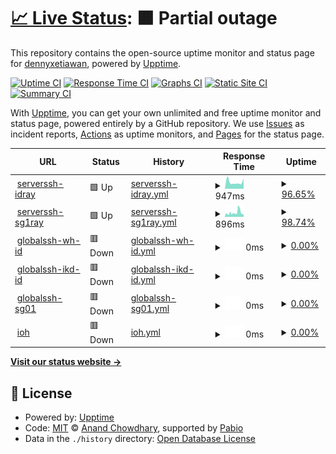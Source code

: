 # [📈 Live Status](https://dennyxetiawan.github.io/uptime-ping): <!--live status--> **🟧 Partial outage**

This repository contains the open-source uptime monitor and status page for [dennyxetiawan](https://dennyxetiawan.github.io/uptime-ping), powered by [Upptime](https://github.com/upptime/upptime).

[![Uptime CI](https://github.com/dennyxetiawan/uptime-ping/workflows/Uptime%20CI/badge.svg)](https://github.com/dennyxetiawan/uptime-ping/actions?query=workflow%3A%22Uptime+CI%22)
[![Response Time CI](https://github.com/dennyxetiawan/uptime-ping/workflows/Response%20Time%20CI/badge.svg)](https://github.com/dennyxetiawan/uptime-ping/actions?query=workflow%3A%22Response+Time+CI%22)
[![Graphs CI](https://github.com/dennyxetiawan/uptime-ping/workflows/Graphs%20CI/badge.svg)](https://github.com/dennyxetiawan/uptime-ping/actions?query=workflow%3A%22Graphs+CI%22)
[![Static Site CI](https://github.com/dennyxetiawan/uptime-ping/workflows/Static%20Site%20CI/badge.svg)](https://github.com/dennyxetiawan/uptime-ping/actions?query=workflow%3A%22Static+Site+CI%22)
[![Summary CI](https://github.com/dennyxetiawan/uptime-ping/workflows/Summary%20CI/badge.svg)](https://github.com/dennyxetiawan/uptime-ping/actions?query=workflow%3A%22Summary+CI%22)

With [Upptime](https://upptime.js.org), you can get your own unlimited and free uptime monitor and status page, powered entirely by a GitHub repository. We use [Issues](https://github.com/dennyxetiawan/uptime-ping/issues) as incident reports, [Actions](https://github.com/dennyxetiawan/uptime-ping/actions) as uptime monitors, and [Pages](https://dennyxetiawan.github.io/uptime-ping) for the status page.

<!--start: status pages-->
<!-- This summary is generated by Upptime (https://github.com/upptime/upptime) -->
<!-- Do not edit this manually, your changes will be overwritten -->
<!-- prettier-ignore -->
| URL | Status | History | Response Time | Uptime |
| --- | ------ | ------- | ------------- | ------ |
| <img alt="" src="https://icons.duckduckgo.com/ip3/null.ico" height="13"> [serverssh-idray](idray.serverip.my.id) | 🟩 Up | [serverssh-idray.yml](https://github.com/dennyxetiawan/uptime-ping/commits/HEAD/history/serverssh-idray.yml) | <details><summary><img alt="Response time graph" src="./graphs/serverssh-idray/response-time-week.png" height="20"> 947ms</summary><br><a href="https://dennyxetiawan.github.io/uptime-ping/history/serverssh-idray"><img alt="Response time 875" src="https://img.shields.io/endpoint?url=https%3A%2F%2Fraw.githubusercontent.com%2Fdennyxetiawan%2Fuptime-ping%2FHEAD%2Fapi%2Fserverssh-idray%2Fresponse-time.json"></a><br><a href="https://dennyxetiawan.github.io/uptime-ping/history/serverssh-idray"><img alt="24-hour response time 1429" src="https://img.shields.io/endpoint?url=https%3A%2F%2Fraw.githubusercontent.com%2Fdennyxetiawan%2Fuptime-ping%2FHEAD%2Fapi%2Fserverssh-idray%2Fresponse-time-day.json"></a><br><a href="https://dennyxetiawan.github.io/uptime-ping/history/serverssh-idray"><img alt="7-day response time 947" src="https://img.shields.io/endpoint?url=https%3A%2F%2Fraw.githubusercontent.com%2Fdennyxetiawan%2Fuptime-ping%2FHEAD%2Fapi%2Fserverssh-idray%2Fresponse-time-week.json"></a><br><a href="https://dennyxetiawan.github.io/uptime-ping/history/serverssh-idray"><img alt="30-day response time 875" src="https://img.shields.io/endpoint?url=https%3A%2F%2Fraw.githubusercontent.com%2Fdennyxetiawan%2Fuptime-ping%2FHEAD%2Fapi%2Fserverssh-idray%2Fresponse-time-month.json"></a><br><a href="https://dennyxetiawan.github.io/uptime-ping/history/serverssh-idray"><img alt="1-year response time 875" src="https://img.shields.io/endpoint?url=https%3A%2F%2Fraw.githubusercontent.com%2Fdennyxetiawan%2Fuptime-ping%2FHEAD%2Fapi%2Fserverssh-idray%2Fresponse-time-year.json"></a></details> | <details><summary><a href="https://dennyxetiawan.github.io/uptime-ping/history/serverssh-idray">96.65%</a></summary><a href="https://dennyxetiawan.github.io/uptime-ping/history/serverssh-idray"><img alt="All-time uptime 99.07%" src="https://img.shields.io/endpoint?url=https%3A%2F%2Fraw.githubusercontent.com%2Fdennyxetiawan%2Fuptime-ping%2FHEAD%2Fapi%2Fserverssh-idray%2Fuptime.json"></a><br><a href="https://dennyxetiawan.github.io/uptime-ping/history/serverssh-idray"><img alt="24-hour uptime 100.00%" src="https://img.shields.io/endpoint?url=https%3A%2F%2Fraw.githubusercontent.com%2Fdennyxetiawan%2Fuptime-ping%2FHEAD%2Fapi%2Fserverssh-idray%2Fuptime-day.json"></a><br><a href="https://dennyxetiawan.github.io/uptime-ping/history/serverssh-idray"><img alt="7-day uptime 96.65%" src="https://img.shields.io/endpoint?url=https%3A%2F%2Fraw.githubusercontent.com%2Fdennyxetiawan%2Fuptime-ping%2FHEAD%2Fapi%2Fserverssh-idray%2Fuptime-week.json"></a><br><a href="https://dennyxetiawan.github.io/uptime-ping/history/serverssh-idray"><img alt="30-day uptime 99.07%" src="https://img.shields.io/endpoint?url=https%3A%2F%2Fraw.githubusercontent.com%2Fdennyxetiawan%2Fuptime-ping%2FHEAD%2Fapi%2Fserverssh-idray%2Fuptime-month.json"></a><br><a href="https://dennyxetiawan.github.io/uptime-ping/history/serverssh-idray"><img alt="1-year uptime 99.07%" src="https://img.shields.io/endpoint?url=https%3A%2F%2Fraw.githubusercontent.com%2Fdennyxetiawan%2Fuptime-ping%2FHEAD%2Fapi%2Fserverssh-idray%2Fuptime-year.json"></a></details>
| <img alt="" src="https://icons.duckduckgo.com/ip3/null.ico" height="13"> [serverssh-sg1ray](sg1ray.serverip.my.id) | 🟩 Up | [serverssh-sg1ray.yml](https://github.com/dennyxetiawan/uptime-ping/commits/HEAD/history/serverssh-sg1ray.yml) | <details><summary><img alt="Response time graph" src="./graphs/serverssh-sg1ray/response-time-week.png" height="20"> 896ms</summary><br><a href="https://dennyxetiawan.github.io/uptime-ping/history/serverssh-sg1ray"><img alt="Response time 815" src="https://img.shields.io/endpoint?url=https%3A%2F%2Fraw.githubusercontent.com%2Fdennyxetiawan%2Fuptime-ping%2FHEAD%2Fapi%2Fserverssh-sg1ray%2Fresponse-time.json"></a><br><a href="https://dennyxetiawan.github.io/uptime-ping/history/serverssh-sg1ray"><img alt="24-hour response time 594" src="https://img.shields.io/endpoint?url=https%3A%2F%2Fraw.githubusercontent.com%2Fdennyxetiawan%2Fuptime-ping%2FHEAD%2Fapi%2Fserverssh-sg1ray%2Fresponse-time-day.json"></a><br><a href="https://dennyxetiawan.github.io/uptime-ping/history/serverssh-sg1ray"><img alt="7-day response time 896" src="https://img.shields.io/endpoint?url=https%3A%2F%2Fraw.githubusercontent.com%2Fdennyxetiawan%2Fuptime-ping%2FHEAD%2Fapi%2Fserverssh-sg1ray%2Fresponse-time-week.json"></a><br><a href="https://dennyxetiawan.github.io/uptime-ping/history/serverssh-sg1ray"><img alt="30-day response time 815" src="https://img.shields.io/endpoint?url=https%3A%2F%2Fraw.githubusercontent.com%2Fdennyxetiawan%2Fuptime-ping%2FHEAD%2Fapi%2Fserverssh-sg1ray%2Fresponse-time-month.json"></a><br><a href="https://dennyxetiawan.github.io/uptime-ping/history/serverssh-sg1ray"><img alt="1-year response time 815" src="https://img.shields.io/endpoint?url=https%3A%2F%2Fraw.githubusercontent.com%2Fdennyxetiawan%2Fuptime-ping%2FHEAD%2Fapi%2Fserverssh-sg1ray%2Fresponse-time-year.json"></a></details> | <details><summary><a href="https://dennyxetiawan.github.io/uptime-ping/history/serverssh-sg1ray">98.74%</a></summary><a href="https://dennyxetiawan.github.io/uptime-ping/history/serverssh-sg1ray"><img alt="All-time uptime 99.06%" src="https://img.shields.io/endpoint?url=https%3A%2F%2Fraw.githubusercontent.com%2Fdennyxetiawan%2Fuptime-ping%2FHEAD%2Fapi%2Fserverssh-sg1ray%2Fuptime.json"></a><br><a href="https://dennyxetiawan.github.io/uptime-ping/history/serverssh-sg1ray"><img alt="24-hour uptime 97.13%" src="https://img.shields.io/endpoint?url=https%3A%2F%2Fraw.githubusercontent.com%2Fdennyxetiawan%2Fuptime-ping%2FHEAD%2Fapi%2Fserverssh-sg1ray%2Fuptime-day.json"></a><br><a href="https://dennyxetiawan.github.io/uptime-ping/history/serverssh-sg1ray"><img alt="7-day uptime 98.74%" src="https://img.shields.io/endpoint?url=https%3A%2F%2Fraw.githubusercontent.com%2Fdennyxetiawan%2Fuptime-ping%2FHEAD%2Fapi%2Fserverssh-sg1ray%2Fuptime-week.json"></a><br><a href="https://dennyxetiawan.github.io/uptime-ping/history/serverssh-sg1ray"><img alt="30-day uptime 99.06%" src="https://img.shields.io/endpoint?url=https%3A%2F%2Fraw.githubusercontent.com%2Fdennyxetiawan%2Fuptime-ping%2FHEAD%2Fapi%2Fserverssh-sg1ray%2Fuptime-month.json"></a><br><a href="https://dennyxetiawan.github.io/uptime-ping/history/serverssh-sg1ray"><img alt="1-year uptime 99.06%" src="https://img.shields.io/endpoint?url=https%3A%2F%2Fraw.githubusercontent.com%2Fdennyxetiawan%2Fuptime-ping%2FHEAD%2Fapi%2Fserverssh-sg1ray%2Fuptime-year.json"></a></details>
| <img alt="" src="https://icons.duckduckgo.com/ip3/null.ico" height="13"> [globalssh-wh-id](vless-wh-id01.globalssh.xyz) | 🟥 Down | [globalssh-wh-id.yml](https://github.com/dennyxetiawan/uptime-ping/commits/HEAD/history/globalssh-wh-id.yml) | <details><summary><img alt="Response time graph" src="./graphs/globalssh-wh-id/response-time-week.png" height="20"> 0ms</summary><br><a href="https://dennyxetiawan.github.io/uptime-ping/history/globalssh-wh-id"><img alt="Response time 0" src="https://img.shields.io/endpoint?url=https%3A%2F%2Fraw.githubusercontent.com%2Fdennyxetiawan%2Fuptime-ping%2FHEAD%2Fapi%2Fglobalssh-wh-id%2Fresponse-time.json"></a><br><a href="https://dennyxetiawan.github.io/uptime-ping/history/globalssh-wh-id"><img alt="24-hour response time 0" src="https://img.shields.io/endpoint?url=https%3A%2F%2Fraw.githubusercontent.com%2Fdennyxetiawan%2Fuptime-ping%2FHEAD%2Fapi%2Fglobalssh-wh-id%2Fresponse-time-day.json"></a><br><a href="https://dennyxetiawan.github.io/uptime-ping/history/globalssh-wh-id"><img alt="7-day response time 0" src="https://img.shields.io/endpoint?url=https%3A%2F%2Fraw.githubusercontent.com%2Fdennyxetiawan%2Fuptime-ping%2FHEAD%2Fapi%2Fglobalssh-wh-id%2Fresponse-time-week.json"></a><br><a href="https://dennyxetiawan.github.io/uptime-ping/history/globalssh-wh-id"><img alt="30-day response time 0" src="https://img.shields.io/endpoint?url=https%3A%2F%2Fraw.githubusercontent.com%2Fdennyxetiawan%2Fuptime-ping%2FHEAD%2Fapi%2Fglobalssh-wh-id%2Fresponse-time-month.json"></a><br><a href="https://dennyxetiawan.github.io/uptime-ping/history/globalssh-wh-id"><img alt="1-year response time 0" src="https://img.shields.io/endpoint?url=https%3A%2F%2Fraw.githubusercontent.com%2Fdennyxetiawan%2Fuptime-ping%2FHEAD%2Fapi%2Fglobalssh-wh-id%2Fresponse-time-year.json"></a></details> | <details><summary><a href="https://dennyxetiawan.github.io/uptime-ping/history/globalssh-wh-id">0.00%</a></summary><a href="https://dennyxetiawan.github.io/uptime-ping/history/globalssh-wh-id"><img alt="All-time uptime 0.00%" src="https://img.shields.io/endpoint?url=https%3A%2F%2Fraw.githubusercontent.com%2Fdennyxetiawan%2Fuptime-ping%2FHEAD%2Fapi%2Fglobalssh-wh-id%2Fuptime.json"></a><br><a href="https://dennyxetiawan.github.io/uptime-ping/history/globalssh-wh-id"><img alt="24-hour uptime 0.00%" src="https://img.shields.io/endpoint?url=https%3A%2F%2Fraw.githubusercontent.com%2Fdennyxetiawan%2Fuptime-ping%2FHEAD%2Fapi%2Fglobalssh-wh-id%2Fuptime-day.json"></a><br><a href="https://dennyxetiawan.github.io/uptime-ping/history/globalssh-wh-id"><img alt="7-day uptime 0.00%" src="https://img.shields.io/endpoint?url=https%3A%2F%2Fraw.githubusercontent.com%2Fdennyxetiawan%2Fuptime-ping%2FHEAD%2Fapi%2Fglobalssh-wh-id%2Fuptime-week.json"></a><br><a href="https://dennyxetiawan.github.io/uptime-ping/history/globalssh-wh-id"><img alt="30-day uptime 0.00%" src="https://img.shields.io/endpoint?url=https%3A%2F%2Fraw.githubusercontent.com%2Fdennyxetiawan%2Fuptime-ping%2FHEAD%2Fapi%2Fglobalssh-wh-id%2Fuptime-month.json"></a><br><a href="https://dennyxetiawan.github.io/uptime-ping/history/globalssh-wh-id"><img alt="1-year uptime 0.00%" src="https://img.shields.io/endpoint?url=https%3A%2F%2Fraw.githubusercontent.com%2Fdennyxetiawan%2Fuptime-ping%2FHEAD%2Fapi%2Fglobalssh-wh-id%2Fuptime-year.json"></a></details>
| <img alt="" src="https://icons.duckduckgo.com/ip3/null.ico" height="13"> [globalssh-ikd-id](vless-ikd-id01.globalssh.xyz) | 🟥 Down | [globalssh-ikd-id.yml](https://github.com/dennyxetiawan/uptime-ping/commits/HEAD/history/globalssh-ikd-id.yml) | <details><summary><img alt="Response time graph" src="./graphs/globalssh-ikd-id/response-time-week.png" height="20"> 0ms</summary><br><a href="https://dennyxetiawan.github.io/uptime-ping/history/globalssh-ikd-id"><img alt="Response time 0" src="https://img.shields.io/endpoint?url=https%3A%2F%2Fraw.githubusercontent.com%2Fdennyxetiawan%2Fuptime-ping%2FHEAD%2Fapi%2Fglobalssh-ikd-id%2Fresponse-time.json"></a><br><a href="https://dennyxetiawan.github.io/uptime-ping/history/globalssh-ikd-id"><img alt="24-hour response time 0" src="https://img.shields.io/endpoint?url=https%3A%2F%2Fraw.githubusercontent.com%2Fdennyxetiawan%2Fuptime-ping%2FHEAD%2Fapi%2Fglobalssh-ikd-id%2Fresponse-time-day.json"></a><br><a href="https://dennyxetiawan.github.io/uptime-ping/history/globalssh-ikd-id"><img alt="7-day response time 0" src="https://img.shields.io/endpoint?url=https%3A%2F%2Fraw.githubusercontent.com%2Fdennyxetiawan%2Fuptime-ping%2FHEAD%2Fapi%2Fglobalssh-ikd-id%2Fresponse-time-week.json"></a><br><a href="https://dennyxetiawan.github.io/uptime-ping/history/globalssh-ikd-id"><img alt="30-day response time 0" src="https://img.shields.io/endpoint?url=https%3A%2F%2Fraw.githubusercontent.com%2Fdennyxetiawan%2Fuptime-ping%2FHEAD%2Fapi%2Fglobalssh-ikd-id%2Fresponse-time-month.json"></a><br><a href="https://dennyxetiawan.github.io/uptime-ping/history/globalssh-ikd-id"><img alt="1-year response time 0" src="https://img.shields.io/endpoint?url=https%3A%2F%2Fraw.githubusercontent.com%2Fdennyxetiawan%2Fuptime-ping%2FHEAD%2Fapi%2Fglobalssh-ikd-id%2Fresponse-time-year.json"></a></details> | <details><summary><a href="https://dennyxetiawan.github.io/uptime-ping/history/globalssh-ikd-id">0.00%</a></summary><a href="https://dennyxetiawan.github.io/uptime-ping/history/globalssh-ikd-id"><img alt="All-time uptime 0.00%" src="https://img.shields.io/endpoint?url=https%3A%2F%2Fraw.githubusercontent.com%2Fdennyxetiawan%2Fuptime-ping%2FHEAD%2Fapi%2Fglobalssh-ikd-id%2Fuptime.json"></a><br><a href="https://dennyxetiawan.github.io/uptime-ping/history/globalssh-ikd-id"><img alt="24-hour uptime 0.00%" src="https://img.shields.io/endpoint?url=https%3A%2F%2Fraw.githubusercontent.com%2Fdennyxetiawan%2Fuptime-ping%2FHEAD%2Fapi%2Fglobalssh-ikd-id%2Fuptime-day.json"></a><br><a href="https://dennyxetiawan.github.io/uptime-ping/history/globalssh-ikd-id"><img alt="7-day uptime 0.00%" src="https://img.shields.io/endpoint?url=https%3A%2F%2Fraw.githubusercontent.com%2Fdennyxetiawan%2Fuptime-ping%2FHEAD%2Fapi%2Fglobalssh-ikd-id%2Fuptime-week.json"></a><br><a href="https://dennyxetiawan.github.io/uptime-ping/history/globalssh-ikd-id"><img alt="30-day uptime 0.00%" src="https://img.shields.io/endpoint?url=https%3A%2F%2Fraw.githubusercontent.com%2Fdennyxetiawan%2Fuptime-ping%2FHEAD%2Fapi%2Fglobalssh-ikd-id%2Fuptime-month.json"></a><br><a href="https://dennyxetiawan.github.io/uptime-ping/history/globalssh-ikd-id"><img alt="1-year uptime 0.00%" src="https://img.shields.io/endpoint?url=https%3A%2F%2Fraw.githubusercontent.com%2Fdennyxetiawan%2Fuptime-ping%2FHEAD%2Fapi%2Fglobalssh-ikd-id%2Fuptime-year.json"></a></details>
| <img alt="" src="https://icons.duckduckgo.com/ip3/null.ico" height="13"> [globalssh-sg01](vmess-sg01.globalssh.xyz) | 🟥 Down | [globalssh-sg01.yml](https://github.com/dennyxetiawan/uptime-ping/commits/HEAD/history/globalssh-sg01.yml) | <details><summary><img alt="Response time graph" src="./graphs/globalssh-sg01/response-time-week.png" height="20"> 0ms</summary><br><a href="https://dennyxetiawan.github.io/uptime-ping/history/globalssh-sg01"><img alt="Response time 234" src="https://img.shields.io/endpoint?url=https%3A%2F%2Fraw.githubusercontent.com%2Fdennyxetiawan%2Fuptime-ping%2FHEAD%2Fapi%2Fglobalssh-sg01%2Fresponse-time.json"></a><br><a href="https://dennyxetiawan.github.io/uptime-ping/history/globalssh-sg01"><img alt="24-hour response time 0" src="https://img.shields.io/endpoint?url=https%3A%2F%2Fraw.githubusercontent.com%2Fdennyxetiawan%2Fuptime-ping%2FHEAD%2Fapi%2Fglobalssh-sg01%2Fresponse-time-day.json"></a><br><a href="https://dennyxetiawan.github.io/uptime-ping/history/globalssh-sg01"><img alt="7-day response time 0" src="https://img.shields.io/endpoint?url=https%3A%2F%2Fraw.githubusercontent.com%2Fdennyxetiawan%2Fuptime-ping%2FHEAD%2Fapi%2Fglobalssh-sg01%2Fresponse-time-week.json"></a><br><a href="https://dennyxetiawan.github.io/uptime-ping/history/globalssh-sg01"><img alt="30-day response time 234" src="https://img.shields.io/endpoint?url=https%3A%2F%2Fraw.githubusercontent.com%2Fdennyxetiawan%2Fuptime-ping%2FHEAD%2Fapi%2Fglobalssh-sg01%2Fresponse-time-month.json"></a><br><a href="https://dennyxetiawan.github.io/uptime-ping/history/globalssh-sg01"><img alt="1-year response time 234" src="https://img.shields.io/endpoint?url=https%3A%2F%2Fraw.githubusercontent.com%2Fdennyxetiawan%2Fuptime-ping%2FHEAD%2Fapi%2Fglobalssh-sg01%2Fresponse-time-year.json"></a></details> | <details><summary><a href="https://dennyxetiawan.github.io/uptime-ping/history/globalssh-sg01">0.00%</a></summary><a href="https://dennyxetiawan.github.io/uptime-ping/history/globalssh-sg01"><img alt="All-time uptime 0.06%" src="https://img.shields.io/endpoint?url=https%3A%2F%2Fraw.githubusercontent.com%2Fdennyxetiawan%2Fuptime-ping%2FHEAD%2Fapi%2Fglobalssh-sg01%2Fuptime.json"></a><br><a href="https://dennyxetiawan.github.io/uptime-ping/history/globalssh-sg01"><img alt="24-hour uptime 0.00%" src="https://img.shields.io/endpoint?url=https%3A%2F%2Fraw.githubusercontent.com%2Fdennyxetiawan%2Fuptime-ping%2FHEAD%2Fapi%2Fglobalssh-sg01%2Fuptime-day.json"></a><br><a href="https://dennyxetiawan.github.io/uptime-ping/history/globalssh-sg01"><img alt="7-day uptime 0.00%" src="https://img.shields.io/endpoint?url=https%3A%2F%2Fraw.githubusercontent.com%2Fdennyxetiawan%2Fuptime-ping%2FHEAD%2Fapi%2Fglobalssh-sg01%2Fuptime-week.json"></a><br><a href="https://dennyxetiawan.github.io/uptime-ping/history/globalssh-sg01"><img alt="30-day uptime 0.06%" src="https://img.shields.io/endpoint?url=https%3A%2F%2Fraw.githubusercontent.com%2Fdennyxetiawan%2Fuptime-ping%2FHEAD%2Fapi%2Fglobalssh-sg01%2Fuptime-month.json"></a><br><a href="https://dennyxetiawan.github.io/uptime-ping/history/globalssh-sg01"><img alt="1-year uptime 0.06%" src="https://img.shields.io/endpoint?url=https%3A%2F%2Fraw.githubusercontent.com%2Fdennyxetiawan%2Fuptime-ping%2FHEAD%2Fapi%2Fglobalssh-sg01%2Fuptime-year.json"></a></details>
| <img alt="" src="https://icons.duckduckgo.com/ip3/myim3-he.ioh.co.id.ico" height="13"> [ioh](http://myim3-he.ioh.co.id/api/v1/token/hetoken) | 🟥 Down | [ioh.yml](https://github.com/dennyxetiawan/uptime-ping/commits/HEAD/history/ioh.yml) | <details><summary><img alt="Response time graph" src="./graphs/ioh/response-time-week.png" height="20"> 0ms</summary><br><a href="https://dennyxetiawan.github.io/uptime-ping/history/ioh"><img alt="Response time 0" src="https://img.shields.io/endpoint?url=https%3A%2F%2Fraw.githubusercontent.com%2Fdennyxetiawan%2Fuptime-ping%2FHEAD%2Fapi%2Fioh%2Fresponse-time.json"></a><br><a href="https://dennyxetiawan.github.io/uptime-ping/history/ioh"><img alt="24-hour response time 0" src="https://img.shields.io/endpoint?url=https%3A%2F%2Fraw.githubusercontent.com%2Fdennyxetiawan%2Fuptime-ping%2FHEAD%2Fapi%2Fioh%2Fresponse-time-day.json"></a><br><a href="https://dennyxetiawan.github.io/uptime-ping/history/ioh"><img alt="7-day response time 0" src="https://img.shields.io/endpoint?url=https%3A%2F%2Fraw.githubusercontent.com%2Fdennyxetiawan%2Fuptime-ping%2FHEAD%2Fapi%2Fioh%2Fresponse-time-week.json"></a><br><a href="https://dennyxetiawan.github.io/uptime-ping/history/ioh"><img alt="30-day response time 0" src="https://img.shields.io/endpoint?url=https%3A%2F%2Fraw.githubusercontent.com%2Fdennyxetiawan%2Fuptime-ping%2FHEAD%2Fapi%2Fioh%2Fresponse-time-month.json"></a><br><a href="https://dennyxetiawan.github.io/uptime-ping/history/ioh"><img alt="1-year response time 0" src="https://img.shields.io/endpoint?url=https%3A%2F%2Fraw.githubusercontent.com%2Fdennyxetiawan%2Fuptime-ping%2FHEAD%2Fapi%2Fioh%2Fresponse-time-year.json"></a></details> | <details><summary><a href="https://dennyxetiawan.github.io/uptime-ping/history/ioh">0.00%</a></summary><a href="https://dennyxetiawan.github.io/uptime-ping/history/ioh"><img alt="All-time uptime 0.00%" src="https://img.shields.io/endpoint?url=https%3A%2F%2Fraw.githubusercontent.com%2Fdennyxetiawan%2Fuptime-ping%2FHEAD%2Fapi%2Fioh%2Fuptime.json"></a><br><a href="https://dennyxetiawan.github.io/uptime-ping/history/ioh"><img alt="24-hour uptime 0.00%" src="https://img.shields.io/endpoint?url=https%3A%2F%2Fraw.githubusercontent.com%2Fdennyxetiawan%2Fuptime-ping%2FHEAD%2Fapi%2Fioh%2Fuptime-day.json"></a><br><a href="https://dennyxetiawan.github.io/uptime-ping/history/ioh"><img alt="7-day uptime 0.00%" src="https://img.shields.io/endpoint?url=https%3A%2F%2Fraw.githubusercontent.com%2Fdennyxetiawan%2Fuptime-ping%2FHEAD%2Fapi%2Fioh%2Fuptime-week.json"></a><br><a href="https://dennyxetiawan.github.io/uptime-ping/history/ioh"><img alt="30-day uptime 0.00%" src="https://img.shields.io/endpoint?url=https%3A%2F%2Fraw.githubusercontent.com%2Fdennyxetiawan%2Fuptime-ping%2FHEAD%2Fapi%2Fioh%2Fuptime-month.json"></a><br><a href="https://dennyxetiawan.github.io/uptime-ping/history/ioh"><img alt="1-year uptime 0.00%" src="https://img.shields.io/endpoint?url=https%3A%2F%2Fraw.githubusercontent.com%2Fdennyxetiawan%2Fuptime-ping%2FHEAD%2Fapi%2Fioh%2Fuptime-year.json"></a></details>

<!--end: status pages-->

[**Visit our status website →**](https://dennyxetiawan.github.io/uptime-ping)

## 📄 License

- Powered by: [Upptime](https://github.com/upptime/upptime)
- Code: [MIT](./LICENSE) © [Anand Chowdhary](https://anandchowdhary.com), supported by [Pabio](https://pabio.com)
- Data in the `./history` directory: [Open Database License](https://opendatacommons.org/licenses/odbl/1-0/)
